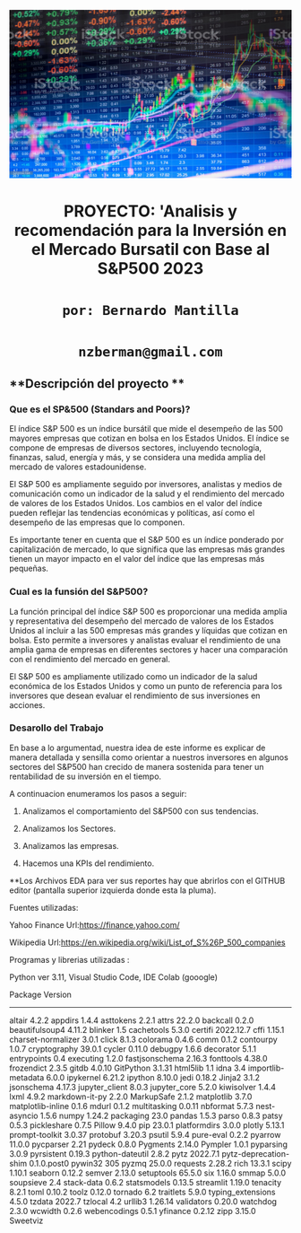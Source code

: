 <p align='center'>
<img src ='bursatil_image.jpg'alt="alt text" width="600" height="300"><p>

<h1 align='center'>
 <b>PROYECTO:</b>
 <b>'Analisis y recomendación para la Inversión en el Mercado Bursatil con Base al S&P500 2023</b>
</h1>
 
# <h1 align="center">**`por: Bernardo Mantilla`**</h1>
# <h1 align="center">**`nzberman@gmail.com`**</h1>


## **Descripción del proyecto **


### **Que es el SP&500 (Standars and Poors)?**
El índice S&P 500 es un índice bursátil que mide el desempeño de las 500 mayores empresas que cotizan en bolsa en los Estados Unidos. El índice se compone de empresas de diversos sectores, incluyendo tecnología, finanzas, salud, energía y más, y se considera una medida amplia del mercado de valores estadounidense.

El S&P 500 es ampliamente seguido por inversores, analistas y medios de comunicación como un indicador de la salud y el rendimiento del mercado de valores de los Estados Unidos. Los cambios en el valor del índice pueden reflejar las tendencias económicas y políticas, así como el desempeño de las empresas que lo componen.

Es importante tener en cuenta que el S&P 500 es un índice ponderado por capitalización de mercado, lo que significa que las empresas más grandes tienen un mayor impacto en el valor del índice que las empresas más pequeñas.

### **Cual es la funsión del S&P500?**
La función principal del índice S&P 500 es proporcionar una medida amplia y representativa del desempeño del mercado de valores de los Estados Unidos al incluir a las 500 empresas más grandes y líquidas que cotizan en bolsa. Esto permite a inversores y analistas evaluar el rendimiento de una amplia gama de empresas en diferentes sectores y hacer una comparación con el rendimiento del mercado en general.

El S&P 500 es ampliamente utilizado como un indicador de la salud económica de los Estados Unidos y como un punto de referencia para los inversores que desean evaluar el rendimiento de sus inversiones en acciones. 

### **Desarollo del Trabajo**
En base a lo argumentad,  nuestra idea de este informe es explicar de manera detallada y sensilla como orientar a nuestros inversores en algunos sectores del S&P500  han crecido de manera sostenida para tener un rentabilidad de su inversión en el tiempo.

A continuacion enumeramos los pasos a seguir:

1. Analizamos el comportamiento del S&P500 con sus tendencias.

2. Analizamos los Sectores.

3. Analizamos las empresas.

4. Hacemos una KPIs del rendimiento.

**Los Archivos EDA para ver sus reportes hay que abrirlos con el GITHUB editor (pantalla superior izquierda donde esta la pluma).


Fuentes utilizadas:

Yahoo Finance
Url:https://finance.yahoo.com/

Wikipedia
Url:https://en.wikipedia.org/wiki/List_of_S%26P_500_companies


Programas y librerias utilizadas :

Python ver 3.11,
Visual Studio Code,
IDE Colab (gooogle)

Package               Version
--------------------- -----------
altair                4.2.2
appdirs               1.4.4
asttokens             2.2.1
attrs                 22.2.0
backcall              0.2.0
beautifulsoup4        4.11.2
blinker               1.5
cachetools            5.3.0
certifi               2022.12.7
cffi                  1.15.1
charset-normalizer    3.0.1
click                 8.1.3
colorama              0.4.6
comm                  0.1.2
contourpy             1.0.7
cryptography          39.0.1
cycler                0.11.0
debugpy               1.6.6
decorator             5.1.1
entrypoints           0.4
executing             1.2.0
fastjsonschema        2.16.3
fonttools             4.38.0
frozendict            2.3.5
gitdb                 4.0.10
GitPython             3.1.31
html5lib              1.1
idna                  3.4
importlib-metadata    6.0.0
ipykernel             6.21.2
ipython               8.10.0
jedi                  0.18.2
Jinja2                3.1.2
jsonschema            4.17.3
jupyter_client        8.0.3
jupyter_core          5.2.0
kiwisolver            1.4.4
lxml                  4.9.2
markdown-it-py        2.2.0
MarkupSafe            2.1.2
matplotlib            3.7.0
matplotlib-inline     0.1.6
mdurl                 0.1.2
multitasking          0.0.11
nbformat              5.7.3
nest-asyncio          1.5.6
numpy                 1.24.2
packaging             23.0
pandas                1.5.3
parso                 0.8.3
patsy                 0.5.3
pickleshare           0.7.5
Pillow                9.4.0
pip                   23.0.1
platformdirs          3.0.0
plotly                5.13.1
prompt-toolkit        3.0.37
protobuf              3.20.3
psutil                5.9.4
pure-eval             0.2.2
pyarrow               11.0.0
pycparser             2.21
pydeck                0.8.0
Pygments              2.14.0
Pympler               1.0.1
pyparsing             3.0.9
pyrsistent            0.19.3
python-dateutil       2.8.2
pytz                  2022.7.1
pytz-deprecation-shim 0.1.0.post0
pywin32               305
pyzmq                 25.0.0
requests              2.28.2
rich                  13.3.1
scipy                 1.10.1
seaborn               0.12.2
semver                2.13.0
setuptools            65.5.0
six                   1.16.0
smmap                 5.0.0
soupsieve             2.4
stack-data            0.6.2
statsmodels           0.13.5
streamlit             1.19.0
tenacity              8.2.1
toml                  0.10.2
toolz                 0.12.0
tornado               6.2
traitlets             5.9.0
typing_extensions     4.5.0
tzdata                2022.7
tzlocal               4.2
urllib3               1.26.14
validators            0.20.0
watchdog              2.3.0
wcwidth               0.2.6
webencodings          0.5.1
yfinance              0.2.12
zipp                  3.15.0
Sweetviz
